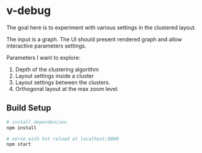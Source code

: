 # v-debug

The goal here is to experiment with various settings in the clustered layout.

The input is a graph. The UI should present rendered graph and allow interactive
parameters settings.

Parameters I want to explore:

1. Depth of the clustering algorithm
2. Layout settings inside a cluster
3. Layout settings between the clusters.
4. Orthogonal layout at the max zoom level.

## Build Setup

``` bash
# install dependencies
npm install

# serve with hot reload at localhost:8080
npm start
```

